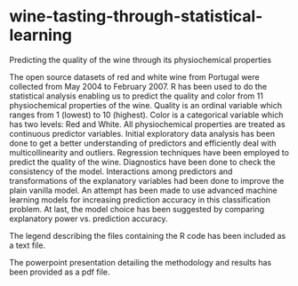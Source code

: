 # wine-tasting-through-statistical-learning
Predicting the quality of the wine through its physiochemical properties

The open source datasets of red and white wine from Portugal were collected from May 2004 to February 2007. R has been used to do the statistical analysis enabling us to predict the quality and color from 11 physiochemical properties of the wine. Quality is an ordinal variable which ranges from 1 (lowest) to 10 (highest). Color is a categorical variable which has two levels: Red and White. All physiochemical properties are treated as continuous predictor variables. Initial exploratory data analysis has been done to get a better understanding of predictors and efficiently deal with multicollinearity and outliers. Regression techniques have been employed to predict the quality of the wine. Diagnostics have been done to check the consistency of the model. Interactions among predictors and transformations of the explanatory variables had been done to improve the plain vanilla model. An attempt has been made to use advanced machine learning models for increasing prediction accuracy in this classification problem. At last, the model choice has been suggested by comparing explanatory power vs. prediction accuracy.

The legend describing the files containing the R code has been included as a text file.

The powerpoint presentation detailing the methodology and results has been provided as a pdf file.

